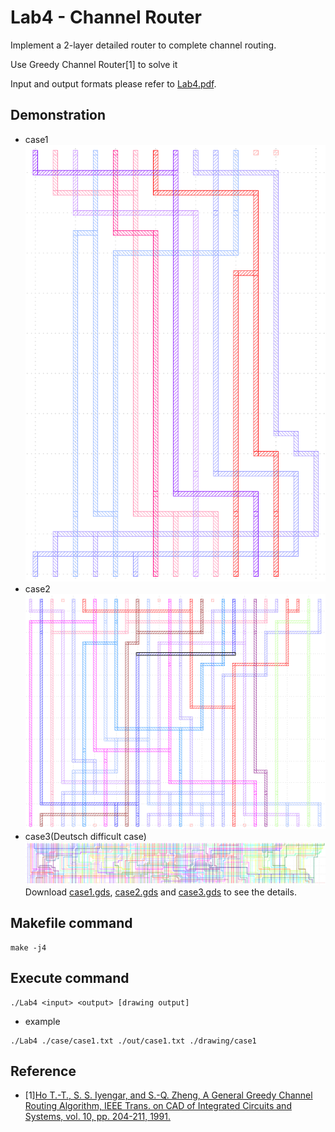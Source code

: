 # Lab4 - Channel Router
Implement a 2-layer detailed router to complete channel routing.

Use Greedy Channel Router[1] to solve it

Input and output formats please refer to [Lab4.pdf](./Lab4.pdf).

## Demonstration
* case1
    ![](./drawing/case1.png)
* case2
    ![](./drawing/case2.png)
* case3(Deutsch
difficult case)
    ![](./drawing/case3.png)
Download [case1.gds](./drawing/case1.gds), [case2.gds](./drawing/case2.gds) and [case3.gds](./drawing/case3.gds) to see the details.

## Makefile command
```
make -j4
```

## Execute command
```
./Lab4 <input> <output> [drawing output]
```
* example
```
./Lab4 ./case/case1.txt ./out/case1.txt ./drawing/case1
```
## Reference 
* \[1\][Ho T.-T., S. S. Iyengar, and S.-Q. Zheng, A General  Greedy Channel Routing Algorithm, IEEE Trans. on CAD of Integrated Circuits and Systems, vol. 10, pp. 204-211, 1991.](https://ieeexplore.ieee.org/document/1585533/citations?tabFilter=papers#citations)